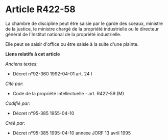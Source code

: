# Article R422-58

La chambre de discipline peut être saisie par le garde des sceaux, ministre de la justice, le ministre chargé de la propriété
industrielle ou le directeur général de l'Institut national de la propriété industrielle.

Elle peut se saisir d'office ou être saisie à la suite d'une plainte.

**Liens relatifs à cet article**

_Anciens textes_:

  - Décret n°92-360 1992-04-01 art. 24 I

_Cité par_:

  - Code de la propriété intellectuelle - art. R422-59 (M)

_Codifié par_:

  - Décret n°95-385 1955-04-10

_Créé par_:

  - Décret n°95-385 1995-04-10 annexe JORF 13 avril 1995
